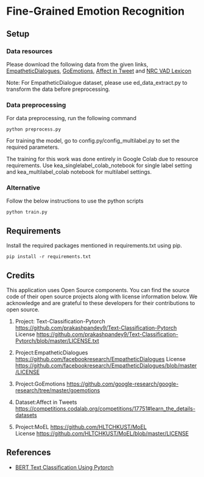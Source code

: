 # Fine-Grained Emotion Recognition

## Setup

### Data resources
Please download the following data from the given links, [EmpatheticDialogues](https://github.com/facebookresearch/EmpatheticDialogues/blob/master/LICENSE), [GoEmotions](https://github.com/google-research/google-research/tree/master/goemotions), [Affect in Tweet](https://competitions.codalab.org/competitions/17751#learn_the_details-datasets) and [NRC VAD Lexicon](https://saifmohammad.com/WebPages/nrc-vad.html)

Note: For EmpatheticDialogue dataset, please use ed_data_extract.py to transform the data before preprocessing. 

### Data preprocessing

For data preprocessing, run the following command

```
python preprocess.py
```
For training the model, go to config.py/config_multilabel.py to set the required parameters. 

The training for this work was done entirely in Google Colab due to resource requirements. Use kea_singlelabel_colab_notebook for single label setting and kea_multilabel_colab notebook for multilabel settings. 

### Alternative

Follow the below instructions to use the python scripts

```
python train.py
```

## Requirements

Install the required packages mentioned in requirements.txt using pip.

```
pip install -r requirements.txt
```

## Credits

This application uses Open Source components. You can find the source code of their open source projects along with license information below. We acknowledge and are grateful to these developers for their contributions to open source.

1. Project: Text-Classification-Pytorch <https://github.com/prakashpandey9/Text-Classification-Pytorch>  
License <https://github.com/prakashpandey9/Text-Classification-Pytorch/blob/master/LICENSE.txt>

2. Project:EmpatheticDialogues <https://github.com/facebookresearch/EmpatheticDialogues>
License <https://github.com/facebookresearch/EmpatheticDialogues/blob/master/LICENSE>

3. Project:GoEmotions <https://github.com/google-research/google-research/tree/master/goemotions>

4. Dataset:Affect in Tweets <https://competitions.codalab.org/competitions/17751#learn_the_details-datasets>

5. Project:MoEL <https://github.com/HLTCHKUST/MoEL> <br />
License <https://github.com/HLTCHKUST/MoEL/blob/master/LICENSE>


## References

* [BERT Text Classification Using Pytorch](https://towardsdatascience.com/bert-text-classification-using-pytorch-723dfb8b6b5b)

